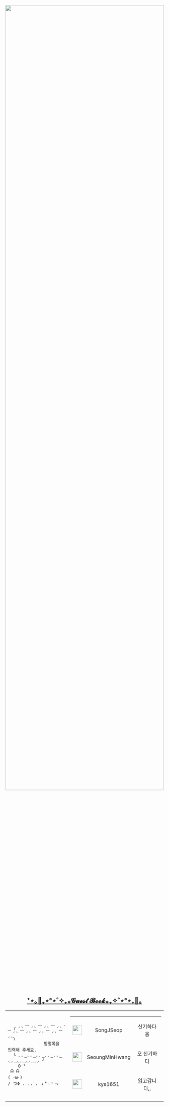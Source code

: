 
<img src="https://user-images.githubusercontent.com/101504594/234354992-88f43717-fdaa-45b4-b148-e0834cac840e.gif" width="100%" height="80%">


<h2 align="center" te>
  <a href="https://github.com/JEM1224/JEM1224/issues/1">
    <strong>⁺⋆｡🦋₊⋆°⋆˚✧₊⁎𝓖𝓾𝓮𝓼𝓽 𝓑𝓸𝓸𝓴⁎₊✧˚⋆°⋆₊🦋｡</strong>
  </a>
</h2>
<table align ="center">
  <td>
  <pre>
    <code>
  ╭ ◜◝ ͡ ◜◝ ͡ ◜◝ ͡ ◜◝ ͡ ◜◝ ͡ ◜◝ ͡ ◜◝ ͡ ◜◝ ͡ ◜◝╮
              방명록을 입력해 주세요.
  ╰ ◟◞ ͜ ◟◞ ͜ ◟◞ ͜ ◟◞ ͜ ◟◞ ͜ ◟◞ ͜ ◟◞ ͜ ◟◞ ͜ ◟◞ ╯
    O °
 ᕱ ᕱ
( ･ω･)
/ つΦ . .. . ﹢ ⃰ ଂ ಇ
    </code>
</pre>
</td>
  <td>

<!--Guestbook-->
<table align="center" height="250"><tr><td> <a href="https://github.com/SongJSeop"><img width="30" src="https://avatars.githubusercontent.com/u/101378867?s=30&u=283510fd2ccdd5dbf8b3479cb3d34c4c7544265c&v=4"/></a></td><td><p align="center">SongJSeop</p></td><td><p align="center">신기하다 옹</p></td></tr><tr><td> <a href="https://github.com/SeoungMinHwang"><img width="30" src="https://avatars.githubusercontent.com/u/117965731?s=30&u=5199f2f82a9774d42c003c75772972cce5058cf8&v=4"/></a></td><td><p align="center">SeoungMinHwang</p></td><td><p align="center">오 신기하다</p></td></tr><tr><td> <a href="https://github.com/kys1651"><img width="30" src="https://avatars.githubusercontent.com/u/43926186?s=30&u=8307b1f2618006c2e11639c049871db384f3b092&v=4"/></a></td><td><p align="center">kys1651</p></td><td><p align="center">읽고갑니다,,</p></td></tr><tr><td> <a href="https://github.com/leedhfsd"><img width="30" src="https://avatars.githubusercontent.com/u/89757700?s=30&u=348535f5d99391f0d57c18711197b143139f6530&v=4"/></a></td><td><p align="center">leedhfsd</p></td><td><p align="center">팔로우 기념으로 ^_^</p></td></tr><tr><td> <a href="https://github.com/ks00919"><img width="30" src="https://avatars.githubusercontent.com/u/69795199?s=30&u=9decbbe84ff6dea6f924c188a714ea53dc75aaa0&v=4"/></a></td><td><p align="center">ks00919</p></td><td><p align="center">알고리즘 신을 만나다</p></td></tr></table></p></td></table>